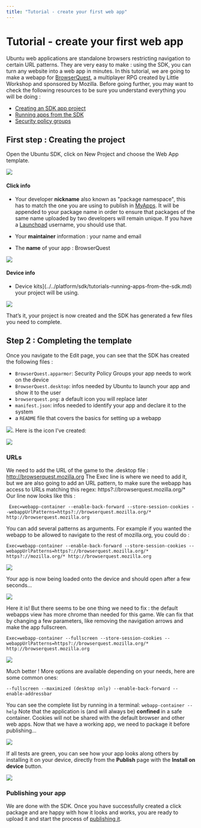 ```yaml
---
title: "Tutorial - create your first web app"
---
```


# Tutorial - create your first web app

Ubuntu web applications are standalone browsers restricting navigation to
certain URL patterns. They are very easy to make : using the SDK, you can turn
any website into a web app in minutes. In this tutorial, we are going to make
a webapp for [BrowserQuest](http://browserquest.mozilla.org/), a multiplayer
RPG created by Little Workshop and sponsored by Mozilla. Before going further,
you may want to check the following resources to be sure you understand
everything you will be doing :

  * [Creating an SDK app project](../../platform/sdk/tutorials-creating-an-sdk-app-project.md)
  * [Running apps from the SDK](../../platform/sdk/tutorials-running-apps-from-the-sdk.md)
  * [Security policy groups](https://developer.ubuntu.com/en/publish/security-policy-groups/)

## First step : Creating the project

Open the Ubuntu SDK, click on New Project and choose the Web App template.

![](../../../media/choose-location.png)

#### Click info

  * Your developer **nickname** also known as "package namespace", this has to match the one you are using to publish in [MyApps](https://myapps.developer.ubuntu.com/dev/click-apps/). It will be appended to your package name in order to ensure that packages of the same name uploaded by two developers will remain unique. If you have a [Launchpad](https://launchpad.net/) username, you should use that.

  * Your **maintainer** information : your name and email
  * The **name** of your app : BrowserQuest

![](../../../media/click-parms.png)

#### Device info

  * Device kits](../../platform/sdk/tutorials-running-apps-from-the-sdk.md) your project will be using.

![](../../../media/device-kits.png)

That’s it, your project is now created and the SDK has generated a few files
you need to complete.

## Step 2 : Completing the template

Once you navigate to the Edit page, you can see that the SDK has created the
following files :

  * `BrowserQuest.apparmor`: Security Policy Groups your app needs to work on the device
  * `BrowserQuest.desktop`: infos needed by Ubuntu to launch your app and show it to the user
  * `browserquest.png`: a default icon you will replace later
  * `manifest.json`: infos needed to identify your app and declare it to the system
  * a `README` file that covers the basics for setting up a webapp

![](../../../media/publish/creating-a-good-icon/).
Here is the icon I’ve created:

![](../../../media/browserquest.png)

### URLs

We need to add the URL of the game to the .desktop file :
http://browserquest.mozilla.org The Exec line is where we need to add it, but
we are also going to add an URL pattern, to make sure the webapp has access to
URLs matching this regex: https?://browserquest.mozilla.org/* Our line now
looks like this :

```
 Exec=webapp-container --enable-back-forward --store-session-cookies --webappUrlPatterns=https?://browserquest.mozilla.org/* http://browserquest.mozilla.org
```

You can add several patterns as arguments. For example if you wanted the
webapp to be allowed to navigate to the rest of mozilla.org, you could do :

```
Exec=webapp-container --enable-back-forward --store-session-cookies --webappUrlPatterns=https?://browserquest.mozilla.org/* https?://mozilla.org/* http://browserquest.mozilla.org
```

![](../../../media/test.png)

Your app is now being loaded onto the device and should open after a few
seconds...

![](../../../media/bq1.png)

Here it is! But there seems to be one thing we need to fix : the default
webapps view has more chrome than needed for this game. We can fix that by
changing a few parameters, like removing the navigation arrows and make the
app fullscreen.

```
Exec=webapp-container --fullscreen --store-session-cookies --webappUrlPatterns=https?://browserquest.mozilla.org/* http://browserquest.mozilla.org
```

![](../../../media/bq5.png)

Much better ! More options are available depending on your needs, here are
some common ones:

```
--fullscreen --maximized (desktop only) --enable-back-forward --enable-addressbar
```

You can see the complete list by running in a terminal: `webapp-container
--help` Note that the application is (and will always be) **confined** in a
safe container. Cookies will not be shared with the default browser and other
web apps. Now that we have a working app, we need to package it before
publishing...

![](../../../media/publish.png)

If all tests are green, you can see how your app looks along others by
installing it on your device, directly from the **Publish** page with the
**Install on device** button.

![](../../../media/bq3-small.png)

### **Publishing your app**

We are done with the SDK. Once you have successfully created a click package
and are happy with how it looks and works, you are ready to upload it and
start the process of [publishing it](https://developer.ubuntu.com/en/publish/).
